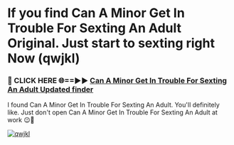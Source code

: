 # If you find Can A Minor Get In Trouble For Sexting An Adult Original. Just start to sexting right Now (qwjkl)

<h3>🔴 CLICK HERE 🌐==►► <a href="https://tinyurl.com/2s32jyrn" rel="nofollow">Can A Minor Get In Trouble For Sexting An Adult Updated finder</a></h3>

I found Can A Minor Get In Trouble For Sexting An Adult. You'll definitely like. Just don't open Can A Minor Get In Trouble For Sexting An Adult at work 😉💬

[![qwjkl](https://i.imgur.com/sZc9xG4.jpeg)](https://tinyurl.com/2s32jyrn)
